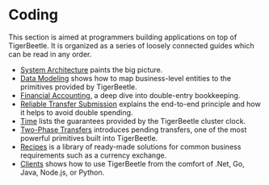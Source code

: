 # Coding

This section is aimed at programmers building applications on top of TigerBeetle. It is organized as
a series of loosely connected guides which can be read in any order.

- [System Architecture](./system-architecture.md) paints the big picture.
- [Data Modeling](./data-modeling.md) shows how to map business-level entities to the primitives
  provided by TigerBeetle.
- [Financial Accounting](./financial-accounting.md), a deep dive into double-entry bookkeeping.
- [Reliable Transfer Submission](./reliable-transaction-submission.md) explains the end-to-end
  principle and how it helps to avoid double spending.
- [Time](./time.md) lists the guarantees provided by the TigerBeetle cluster clock.
- [Two-Phase Transfers](./two-phase-transfers.md) introduces pending transfers, one of the most
  powerful primitives built into TigerBeetle.
- [Recipes](./recipes/) is a library of ready-made solutions for common business requirements such
  as a currency exchange.
- [Clients](./clients/) shows how to use TigerBeetle from the comfort of .Net, Go, Java, Node.js, or
  Python.
